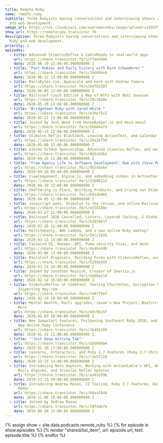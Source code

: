 ```yaml
---
title: Remote Ruby
name: remote_ruby
subtitle: Three Rubyists having conversations and interviewing others about Ruby
  and web development..
image_url: https://res.cloudinary.com/andrewmcodes/image/upload/v1593758052/podcasts/remote-ruby.jpg
show_url: https://remoteruby.transistor.fm
description: Three Rubyists having conversations and interviewing others about
  Ruby and web development.
priority: 2
episodes:
  - title: Advanced StimulusReflex & CableReady in real-world apps
    url: https://share.transistor.fm/s/77a6990e
    date: 2020-06-19 12:00:00.000000000 Z
  - title: "Past Rubies and Rails history with Nick Schwaderer "
    url: https://share.transistor.fm/s/266694c6
    date: 2020-06-12 13:00:00.000000000 Z
  - title: RailsBytes.com, AppLocale and more with Andrew Fomera
    url: https://share.transistor.fm/s/befb1587
    date: 2020-06-05 13:00:00.000000000 Z
  - title: Railsconf Couch Edition & May of WTFs with Matt Swanson
    url: https://share.transistor.fm/s/18c18a8e
    date: 2020-05-29 13:00:00.000000000 Z
  - title: "Bridgetown Ruby with Jared White "
    url: https://share.transistor.fm/s/e30e75c2
    date: 2020-05-22 13:00:00.000000000 Z
  - title: Joined by Josh Wood from HoneyBadger.io and Heya.email
    url: https://share.transistor.fm/s/66b84afd
    date: 2020-05-15 12:00:00.000000000 Z
  - title: Stimulus Reflex BlackJack, Leaving ActionText, and Calendar Gems
    url: https://share.transistor.fm/s/25a2bf58
    date: 2020-05-08 12:00:00.000000000 Z
  - title: $1k/mo GitHub Sponsorship, Advanced Stimulus Reflex, and more
    url: https://share.transistor.fm/s/dd2a2db2
    date: 2020-04-25 12:00:00.000000000 Z
  - title: "From Agency Life to Software Development: Q&A with Steve Polito"
    url: https://share.transistor.fm/s/95344e64
    date: 2020-04-16 00:00:00.000000000 Z
  - title: ViewComponent, Alpine.js, and embedding videos in ActionText
    url: https://share.transistor.fm/s/52b96223
    date: 2020-04-10 12:00:00.000000000 Z
  - title: Sheltering in Place, Building Products, and trying out StimulusReflex
    url: https://share.transistor.fm/s/641de865
    date: 2020-04-05 12:00:00.000000000 Z
  - title: Javascript woes, Stimulus to the rescue, and online Railsconf talks
    url: https://share.transistor.fm/s/e310198c
    date: 2020-03-27 12:00:00.000000000 Z
  - title: Railsconf 2020 Cancelled, Linters, Layered Caching, & GlobalID
    url: https://share.transistor.fm/s/b30f4b1f
    date: 2020-03-20 12:00:00.000000000 Z
  - title: Multitenancy, AWS Lambda, and a new online Ruby meetup?
    url: https://share.transistor.fm/s/58cc1b16
    date: 2020-03-13 14:00:00.000000000 Z
  - title: Tailwind UI, Hanami::API, Puma security fixes, and more
    url: https://share.transistor.fm/s/4e46a44b
    date: 2020-03-06 13:00:00.000000000 Z
  - title: RailsConf Proposals, Building Forms with StimulusReflex, and More
    url: https://share.transistor.fm/s/52dda269
    date: 2020-02-24 18:00:00.000000000 Z
  - title: Joined by Jonathan Reinink, Creator of Inertia.js
    url: https://share.transistor.fm/s/da06ee1d
    date: 2020-02-14 15:00:00.000000000 Z
  - title: StimulusReflex at CodeFund, Testing ChurchChat, Encryption Gems,
      Inspecting Hey.com
    url: https://share.transistor.fm/s/7e07f9ef
    date: 2020-02-10 18:00:00.000000000 Z
  - title: Mental Health, Rails Upgrades, Jason's New Project, Bootstrap Shift, and
      More
    url: https://share.transistor.fm/s/b9c9b15f
    date: 2020-02-03 18:00:00.000000000 Z
  - title: New Jumpstart Features, Postponing Southeast Ruby 2020, and (Possibly) a
      New Online Ruby Conference
    url: https://share.transistor.fm/s/3b492299
    date: 2020-01-31 21:00:00.000000000 Z
  - title: '"Just Keep Hitting Tab"'
    url: https://share.transistor.fm/s/d2b006b4
    date: 2020-01-20 17:00:00.000000000 Z
  - title: Concerns, Interactors, and Ruby 2.7 Features (Ruby 2.7 Christmas Day 🎉)
    url: https://share.transistor.fm/s/c2e5f228
    date: 2019-12-23 14:00:00.000000000 Z
  - title: Introducing Nate Hopkins, Working with ActionCable's API, Webpacker in
      Rails Engines, and Stimulus Reflex Updates
    url: https://share.transistor.fm/s/ea91d39b
    date: 2019-12-13 20:00:00.000000000 Z
  - title: Introducing Andrew Mason, CI Tooling, Ruby 2.7 Features, Rails 6.1 on the
      Radar
    url: https://share.transistor.fm/s/b9aaf844
    date: 2019-12-06 18:00:00.000000000 Z
  - title: Joined by Andrew Mason
    url: https://share.transistor.fm/s/19f4de7e
    date: 2019-09-20 13:00:00.000000000 Z
---
```


{% assign show = site.data.podcasts.remote_ruby %}
{% for episode in show.episodes %}
{% render "shared/list_item", url: episode.url, text: episode.title %}
{% endfor %}

